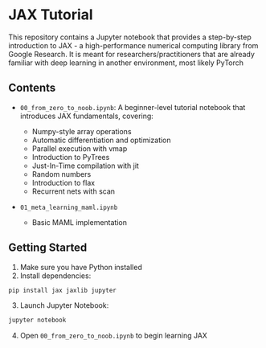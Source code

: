 # JAX Tutorial

This repository contains a Jupyter notebook that provides a step-by-step introduction to JAX - a high-performance numerical computing library from Google Research.
It is meant for researchers/practitioners that are already familiar with deep learning in another environment, most likely PyTorch

## Contents

- `00_from_zero_to_noob.ipynb`: A beginner-level tutorial notebook that introduces JAX fundamentals, covering:
  - Numpy-style array operations
  - Automatic differentiation and optimization
  - Parallel execution with vmap
  - Introduction to PyTrees
  - Just-In-Time compilation with jit
  - Random numbers
  - Introduction to flax
  - Recurrent nets with scan

- `01_meta_learning_maml.ipynb`
  - Basic MAML implementation

## Getting Started

1. Make sure you have Python installed
2. Install dependencies:
```bash
pip install jax jaxlib jupyter
```

3. Launch Jupyter Notebook:
```bash
jupyter notebook
```

4. Open `00_from_zero_to_noob.ipynb` to begin learning JAX